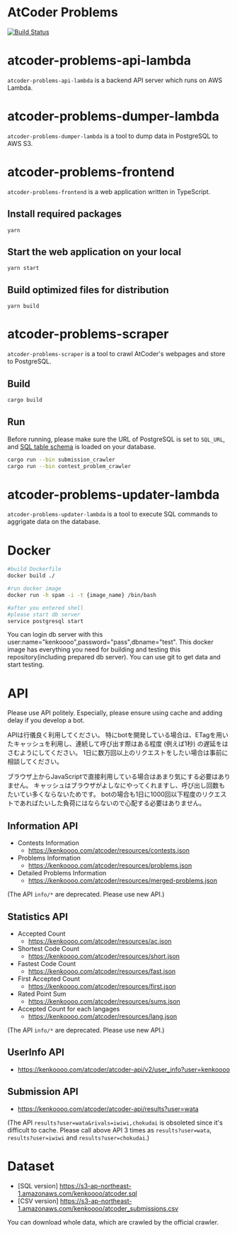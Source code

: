 # AtCoder Problems

[![Build Status](https://travis-ci.org/kenkoooo/AtCoderProblems.svg?branch=master)](https://travis-ci.org/kenkoooo/AtCoderProblems)

# atcoder-problems-api-lambda

`atcoder-problems-api-lambda` is a backend API server which runs on AWS Lambda.

# atcoder-problems-dumper-lambda

`atcoder-problems-dumper-lambda` is a tool to dump data in PostgreSQL to AWS S3.

# atcoder-problems-frontend

`atcoder-problems-frontend` is a web application written in TypeScript.

## Install required packages
```
yarn
```

## Start the web application on your local
```
yarn start
```

## Build optimized files for distribution
```
yarn build
```

# atcoder-problems-scraper

`atcoder-problems-scraper` is a tool to crawl AtCoder's webpages and store to PostgreSQL. 

## Build
```bash
cargo build
```

## Run
Before running, please make sure the URL of PostgreSQL is set to `SQL_URL`, and [SQL table schema](config/database-definition.sql) is loaded on your database.

```bash
cargo run --bin submission_crawler
cargo run --bin contest_problem_crawler
```

# atcoder-problems-updater-lambda
`atcoder-problems-updater-lambda` is a tool to execute SQL commands to aggrigate data on the database.


# Docker

```bash
#build Dockerfile
docker build ./

#run docker image
docker run -h spam -i -t {image_name} /bin/bash

#after you entered shell
#please start db server
service postgresql start

```
You can login db server with this user:name="kenkoooo",password="pass",dbname="test".
This docker image has everything you need for building and testing this repository(including prepared db server).
You can use git to get data and start testing.

# API

Please use API politely.
Especially, please ensure using cache and adding delay if you develop a bot.

APIは行儀良く利用してください。
特にbotを開発している場合は、ETagを用いたキャッシュを利用し、連続して呼び出す際はある程度 (例えば1秒) の遅延をはさむようにしてください。
1日に数万回以上のリクエストをしたい場合は事前に相談してください。

ブラウザ上からJavaScriptで直接利用している場合はあまり気にする必要はありません。
キャッシュはブラウザがよしなにやってくれますし、呼び出し回数もたいてい多くならないためです。
botの場合も1日に1000回以下程度のリクエストであればたいした負荷にはならないので心配する必要はありません。

## Information API

- Contests Information
  - https://kenkoooo.com/atcoder/resources/contests.json
- Problems Information
  - https://kenkoooo.com/atcoder/resources/problems.json
- Detailed Problems Information
  - https://kenkoooo.com/atcoder/resources/merged-problems.json

(The API `info/*` are deprecated. Please use new API.)

## Statistics API

- Accepted Count
  - https://kenkoooo.com/atcoder/resources/ac.json
- Shortest Code Count
  - https://kenkoooo.com/atcoder/resources/short.json
- Fastest Code Count
  - https://kenkoooo.com/atcoder/resources/fast.json
- First Accepted Count
  - https://kenkoooo.com/atcoder/resources/first.json
- Rated Point Sum
  - https://kenkoooo.com/atcoder/resources/sums.json
- Accepted Count for each langages
  - https://kenkoooo.com/atcoder/resources/lang.json

(The API `info/*` are deprecated. Please use new API.)

## UserInfo API
- https://kenkoooo.com/atcoder/atcoder-api/v2/user_info?user=kenkoooo

## Submission API
- https://kenkoooo.com/atcoder/atcoder-api/results?user=wata

(The API `results?user=wata&rivals=iwiwi,chokudai` is obsoleted since it's difficult to cache. Please call above API 3 times as `results?user=wata`, `results?user=iwiwi` and `results?user=chokudai`.)

# Dataset

- [SQL version] https://s3-ap-northeast-1.amazonaws.com/kenkoooo/atcoder.sql
- [CSV version] https://s3-ap-northeast-1.amazonaws.com/kenkoooo/atcoder_submissions.csv

You can download whole data, which are crawled by the official crawler.
